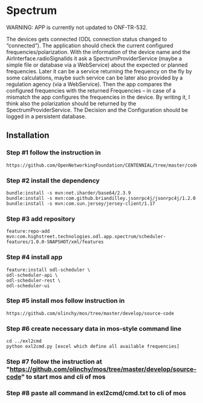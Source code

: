 # Spectrum

WARNING: APP is currently not updated to ONF-TR-532.


The devices gets connected (ODL connection status changed to “connected”). 
The application should check the current configured frequencies/polarization. 
With the information of the device name and the AirInterface.radioSignalIds it ask a SpectrumProviderService (maybe a simple file or database via a WebService) about the expected or planned frequencies. 
Later it can be a service returning the frequency on the fly by some calculations, maybe such service can be later also provided by a regulation agency (via a WebService). 
Then the app compares the configured frequencies with the returned Frequencies – in case of a mismatch the app configures the frequencies in the device. 
By writing it, I think also the polarization should be returned by the SpectrumProviderService. 
The Decision and the Configuration should be logged in a persistent database.

## Installation

### Step #1 follow the instruction in
```
https://github.com/OpenNetworkingFoundation/CENTENNIAL/tree/master/code
```

### Step #2 install the dependency
```
bundle:install -s mvn:net.iharder/base64/2.3.9
bundle:install -s mvn:com.github.briandilley.jsonrpc4j/jsonrpc4j/1.2.0
bundle:install -s mvn:com.sun.jersey/jersey-client/1.17
```

### Step #3 add repository
```
feature:repo-add mvn:com.highstreet.technologies.odl.app.spectrum/scheduler-features/1.0.0-SNAPSHOT/xml/features
```

### Step #4 install app
```
feature:install odl-scheduler \
odl-scheduler-api \
odl-scheduler-rest \
odl-scheduler-ui
```

### Step #5 install mos follow instruction in
```
https://github.com/olinchy/mos/tree/master/develop/source-code
```

### Step #6 create necessary data in mos-style command line
```
cd ../exl2cmd
python exl2cmd.py [excel which define all available frequencies]
```

### Step #7 follow the instruction at "https://github.com/olinchy/mos/tree/master/develop/source-code" to start mos and cli of mos

### Step #8 paste all command in exl2cmd/cmd.txt to cli of mos





